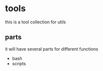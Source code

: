 # tools
this is a tool collection for utils

## parts

it will have several parts for different functions

- bash
- scripts
